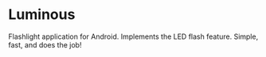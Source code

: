 Luminous
========

Flashlight application for Android. Implements the LED flash feature. Simple, fast, and does the job!
